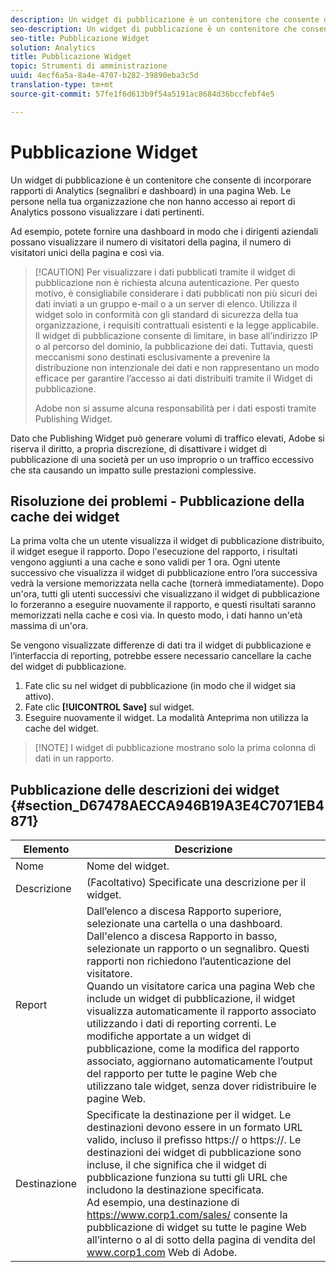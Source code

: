 ```yaml
---
description: Un widget di pubblicazione è un contenitore che consente di incorporare rapporti di marketing (segnalibri e dashboard) in una pagina Web. Le persone nell'organizzazione che non hanno accesso ai rapporti di marketing possono visualizzare i dati pertinenti.
seo-description: Un widget di pubblicazione è un contenitore che consente di incorporare rapporti di marketing (segnalibri e dashboard) in una pagina Web. Le persone nell'organizzazione che non hanno accesso ai rapporti di marketing possono visualizzare i dati pertinenti.
seo-title: Pubblicazione Widget
solution: Analytics
title: Pubblicazione Widget
topic: Strumenti di amministrazione
uuid: 4ecf6a5a-8a4e-4707-b282-39890eba3c5d
translation-type: tm+mt
source-git-commit: 57fe1f6d613b9f54a5191ac8684d36bccfebf4e5

---
```



# Pubblicazione Widget

Un widget di pubblicazione è un contenitore che consente di incorporare rapporti di Analytics (segnalibri e dashboard) in una pagina Web. Le persone nella tua organizzazione che non hanno accesso ai report di Analytics possono visualizzare i dati pertinenti.

Ad esempio, potete fornire una dashboard in modo che i dirigenti aziendali possano visualizzare il numero di visitatori della pagina, il numero di visitatori unici della pagina e così via.

> [!CAUTION] Per visualizzare i dati pubblicati tramite il widget di pubblicazione non è richiesta alcuna autenticazione. Per questo motivo, è consigliabile considerare i dati pubblicati non più sicuri dei dati inviati a un gruppo e-mail o a un server di elenco. Utilizza il widget solo in conformità con gli standard di sicurezza della tua organizzazione, i requisiti contrattuali esistenti e la legge applicabile. Il widget di pubblicazione consente di limitare, in base all’indirizzo IP o al percorso del dominio, la pubblicazione dei dati. Tuttavia, questi meccanismi sono destinati esclusivamente a prevenire la distribuzione non intenzionale dei dati e non rappresentano un modo efficace per garantire l’accesso ai dati distribuiti tramite il Widget di pubblicazione.
>
> Adobe non si assume alcuna responsabilità per i dati esposti tramite Publishing Widget.

Dato che Publishing Widget può generare volumi di traffico elevati, Adobe si riserva il diritto, a propria discrezione, di disattivare i widget di pubblicazione di una società per un uso improprio o un traffico eccessivo che sta causando un impatto sulle prestazioni complessive.

## Risoluzione dei problemi - Pubblicazione della cache dei widget

La prima volta che un utente visualizza il widget di pubblicazione distribuito, il widget esegue il rapporto. Dopo l'esecuzione del rapporto, i risultati vengono aggiunti a una cache e sono validi per 1 ora. Ogni utente successivo che visualizza il widget di pubblicazione entro l’ora successiva vedrà la versione memorizzata nella cache (tornerà immediatamente). Dopo un'ora, tutti gli utenti successivi che visualizzano il widget di pubblicazione lo forzeranno a eseguire nuovamente il rapporto, e questi risultati saranno memorizzati nella cache e così via. In questo modo, i dati hanno un'età massima di un'ora.

Se vengono visualizzate differenze di dati tra il widget di pubblicazione e l’interfaccia di reporting, potrebbe essere necessario cancellare la cache del widget di pubblicazione.

1. Fate clic su nel widget di pubblicazione (in modo che il widget sia attivo).
1. Fate clic **[!UICONTROL Save]** sul widget.
1. Eseguire nuovamente il widget. La modalità Anteprima non utilizza la cache del widget.

> [!NOTE] I widget di pubblicazione mostrano solo la prima colonna di dati in un rapporto.

## Pubblicazione delle descrizioni dei widget {#section_D67478AECCA946B19A3E4C7071EB4871}

| Elemento | Descrizione |
|--- |--- |
| Nome | Nome del widget. |
| Descrizione | (Facoltativo) Specificate una descrizione per il widget. |
| Report | Dall’elenco a discesa Rapporto superiore, selezionate una cartella o una dashboard. Dall'elenco a discesa Rapporto in basso, selezionate un rapporto o un segnalibro.  Questi rapporti non richiedono l’autenticazione del visitatore. <br>Quando un visitatore carica una pagina Web che include un widget di pubblicazione, il widget visualizza automaticamente il rapporto associato utilizzando i dati di reporting correnti. Le modifiche apportate a un widget di pubblicazione, come la modifica del rapporto associato, aggiornano automaticamente l’output del rapporto per tutte le pagine Web che utilizzano tale widget, senza dover ridistribuire le pagine Web.</br> |
| Destinazione | Specificate la destinazione per il widget.   Le destinazioni devono essere in un formato URL valido, incluso il prefisso https:// o https://. Le destinazioni dei widget di pubblicazione sono incluse, il che significa che il widget di pubblicazione funziona su tutti gli URL che includono la destinazione specificata. <br>Ad esempio, una destinazione di https://www.corp1.com/sales/ consente la pubblicazione di widget su tutte le pagine Web all’interno o al di sotto della pagina di vendita del www.corp1.com Web di Adobe.</br> |
